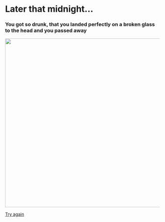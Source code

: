 # Later that midnight...

### You got so drunk, that you landed perfectly on a broken glass to the head and you passed away

<img src="https://previews.123rf.com/images/bialasiewicz/bialasiewicz1506/bialasiewicz150601411/41381892-young-man-fell-down-from-the-stairs-at-his-home.jpg" width="550"/>

[Try again](home.md)